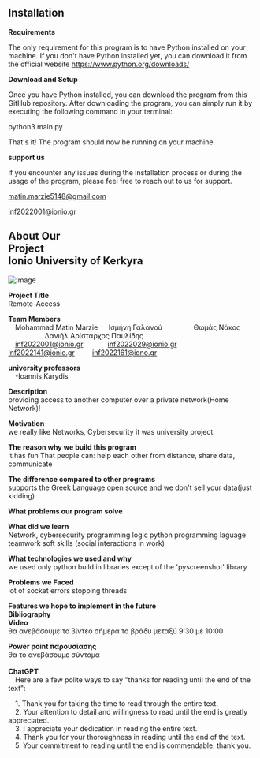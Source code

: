 ## **Installation**

**Requirements**

The only requirement for this program is to have Python installed on your machine. If you don't have Python installed yet, you can download it from the official website https://www.python.org/downloads/

**Download and Setup**

Once you have Python installed, you can download the program from this GitHub repository. After downloading the program, you can simply run it by executing the following command in your terminal:

python3 main.py

That's it! The program should now be running on your machine.


**support us**

If you encounter any issues during the installation process or during the usage of the program, please feel free to reach out to us for support.

matin.marzie5148@gmail.com

inf2022001@ionio.gr


## **About Our Project**&emsp;&emsp;&emsp;&emsp;&emsp;&emsp;&emsp;&emsp;&emsp;&emsp;&emsp;&emsp;&emsp;&emsp;&emsp;&emsp;&emsp;&emsp;&emsp;&emsp;**Ionio University of Kerkyra**

![image](https://github.com/Matin-Marzie/Remote-access/assets/116279956/f2883163-10d5-4d96-aa8a-a33045fdb67e)


**Project Title**<br>
Remote-Access

**Team Members**<br>
&emsp;Mohammad Matin Marzie &emsp; Ισμήνη Γαλανού &emsp;&emsp;&emsp;&emsp; Θωμάς Νάκος &emsp;&emsp;&emsp;&emsp;&emsp; Δανιήλ Αρίσταρχος Παυλίδης<br>
&emsp;inf2022001@ionio.gr &emsp;&emsp;&emsp;   inf2022029@ionio.gr &emsp;&emsp; inf2022141@ionio.gr &emsp;&emsp; inf2022161@iono.gr

**university professors**<br>
&emsp;-Ioannis Karydis


**Description**<br>
providing access to another computer over a private network(Home Network)!

**Motivation**<br>
we really like Networks, Cybersecurity
it was university project
	
**The reason why we build this program**<br>
it has fun
That people can: help each other from distance, share data, communicate
		
**The difference compared to other programs**<br>
supports the Greek Language
open source and we don't sell your data(just kidding)

**What problems our program solve**<br>


**What did we learn**<br>
Network, cybersecurity
programming logic
python programming laguage
teamwork
soft skills (social interactions in work)


**What technologies we used and why**<br>
we used only python build in libraries except of the 'pyscreenshot' library

**Problems we Faced**<br>
lot of socket errors
stopping threads

**Features we hope to implement in the future**<br>
**Bibliography**<br>
**Video**<br>
θα ανεβάσουμε το βίντεο σήμερα το βράδυ μεταξύ 9:30 μέ 10:00

**Power point παρουσίασης**<br>
θα το ανεβάσουμε σύντομα
<br><br>
**ChatGPT**<br>
&emsp;Here are a few polite ways to say "thanks for reading until the end of the text":<br>

&emsp;1. Thank you for taking the time to read through the entire text.<br>
&emsp;2. Your attention to detail and willingness to read until the end is greatly appreciated.<br>
&emsp;3. I appreciate your dedication in reading the entire text.<br>
&emsp;4. Thank you for your thoroughness in reading until the end of the text.<br>
&emsp;5. Your commitment to reading until the end is commendable, thank you.<br>

